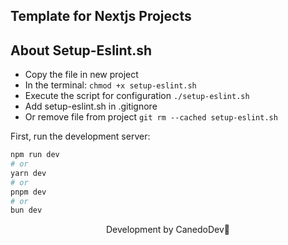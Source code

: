 ## Template for Nextjs Projects

## About Setup-Eslint.sh

- Copy the file in new project
- In the terminal:
  `chmod +x setup-eslint.sh`
- Execute the script for configuration
  `./setup-eslint.sh`
- Add setup-eslint.sh in .gitignore
- Or remove file from project
  `git rm --cached setup-eslint.sh`

First, run the development server:

```bash
npm run dev
# or
yarn dev
# or
pnpm dev
# or
bun dev
```

<p style="text-align: center">
 Development by CanedoDev🍹
</p>
